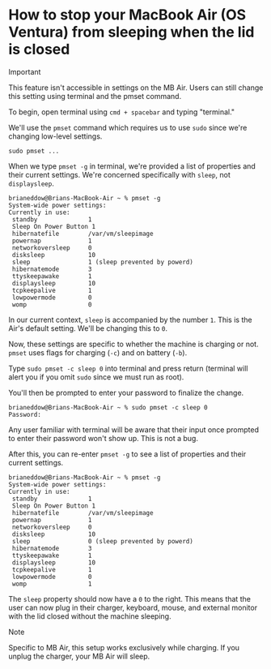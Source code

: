 # How to stop your MacBook Air (OS Ventura) from sleeping when the lid is closed

> [!IMPORTANT]
> This feature isn't accessible in settings on the MB Air. Users can still change this setting using terminal and the pmset command.

To begin, open terminal using `cmd + spacebar` and typing "terminal."

We'll use the `pmset` command which requires us to use `sudo` since we're changing low-level settings.

`sudo pmset ...`

When we type `pmset -g` in terminal, we're provided a list of properties and their current settings. We're concerned specifically with `sleep`, not `displaysleep`.

```
brianeddow@Brians-MacBook-Air ~ % pmset -g
System-wide power settings:
Currently in use:
 standby              1
 Sleep On Power Button 1
 hibernatefile        /var/vm/sleepimage
 powernap             1
 networkoversleep     0
 disksleep            10
 sleep                1 (sleep prevented by powerd)
 hibernatemode        3
 ttyskeepawake        1
 displaysleep         10
 tcpkeepalive         1
 lowpowermode         0
 womp                 0

```

In our current context, `sleep` is accompanied by the number `1`. This is the Air's default setting. We'll be changing this to `0`.

Now, these settings are specific to whether the machine is charging or not. `pmset` uses flags for charging (`-c`) and on battery (`-b`).

Type `sudo pmset -c sleep 0` into terminal and press return (terminal will alert you if you omit `sudo` since we must run as root).

You'll then be prompted to enter your password to finalize the change.

```
brianeddow@Brians-MacBook-Air ~ % sudo pmset -c sleep 0
Password:
```

Any user familiar with terminal will be aware that their input once prompted to enter their password won't show up. This is not a bug.

After this, you can re-enter `pmset -g` to see a list of properties and their current settings.

```
brianeddow@Brians-MacBook-Air ~ % pmset -g
System-wide power settings:
Currently in use:
 standby              1
 Sleep On Power Button 1
 hibernatefile        /var/vm/sleepimage
 powernap             1
 networkoversleep     0
 disksleep            10
 sleep                0 (sleep prevented by powerd)
 hibernatemode        3
 ttyskeepawake        1
 displaysleep         10
 tcpkeepalive         1
 lowpowermode         0
 womp                 1

```

The `sleep` property should now have a `0` to the right. This means that the user can now plug in their charger, keyboard, mouse, and external monitor with the lid closed without the machine sleeping.

> [!NOTE]
> Specific to MB Air, this setup works exclusively while charging. If you unplug the charger, your MB Air will sleep.
